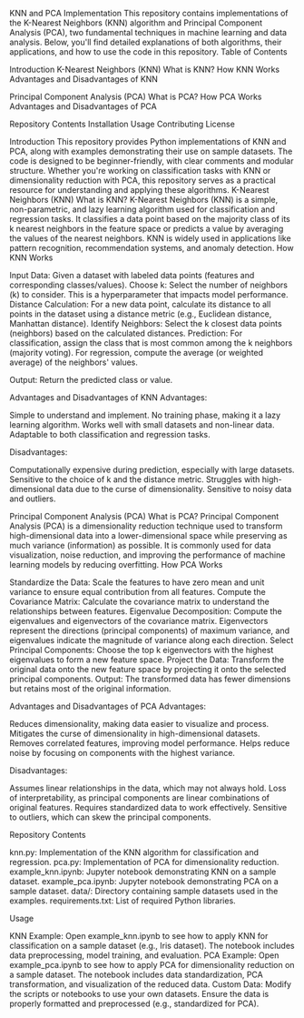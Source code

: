 KNN and PCA Implementation
This repository contains implementations of the K-Nearest Neighbors (KNN) algorithm and Principal Component Analysis (PCA), two fundamental techniques in machine learning and data analysis. Below, you'll find detailed explanations of both algorithms, their applications, and how to use the code in this repository.
Table of Contents

Introduction
K-Nearest Neighbors (KNN)
What is KNN?
How KNN Works
Advantages and Disadvantages of KNN


Principal Component Analysis (PCA)
What is PCA?
How PCA Works
Advantages and Disadvantages of PCA


Repository Contents
Installation
Usage
Contributing
License

Introduction
This repository provides Python implementations of KNN and PCA, along with examples demonstrating their use on sample datasets. The code is designed to be beginner-friendly, with clear comments and modular structure. Whether you're working on classification tasks with KNN or dimensionality reduction with PCA, this repository serves as a practical resource for understanding and applying these algorithms.
K-Nearest Neighbors (KNN)
What is KNN?
K-Nearest Neighbors (KNN) is a simple, non-parametric, and lazy learning algorithm used for classification and regression tasks. It classifies a data point based on the majority class of its k nearest neighbors in the feature space or predicts a value by averaging the values of the nearest neighbors. KNN is widely used in applications like pattern recognition, recommendation systems, and anomaly detection.
How KNN Works

Input Data: Given a dataset with labeled data points (features and corresponding classes/values).
Choose k: Select the number of neighbors (k) to consider. This is a hyperparameter that impacts model performance.
Distance Calculation: For a new data point, calculate its distance to all points in the dataset using a distance metric (e.g., Euclidean distance, Manhattan distance).
Identify Neighbors: Select the k closest data points (neighbors) based on the calculated distances.
Prediction:
For classification, assign the class that is most common among the k neighbors (majority voting).
For regression, compute the average (or weighted average) of the neighbors' values.


Output: Return the predicted class or value.

Advantages and Disadvantages of KNN
Advantages:

Simple to understand and implement.
No training phase, making it a lazy learning algorithm.
Works well with small datasets and non-linear data.
Adaptable to both classification and regression tasks.

Disadvantages:

Computationally expensive during prediction, especially with large datasets.
Sensitive to the choice of k and the distance metric.
Struggles with high-dimensional data due to the curse of dimensionality.
Sensitive to noisy data and outliers.

Principal Component Analysis (PCA)
What is PCA?
Principal Component Analysis (PCA) is a dimensionality reduction technique used to transform high-dimensional data into a lower-dimensional space while preserving as much variance (information) as possible. It is commonly used for data visualization, noise reduction, and improving the performance of machine learning models by reducing overfitting.
How PCA Works

Standardize the Data: Scale the features to have zero mean and unit variance to ensure equal contribution from all features.
Compute the Covariance Matrix: Calculate the covariance matrix to understand the relationships between features.
Eigenvalue Decomposition: Compute the eigenvalues and eigenvectors of the covariance matrix. Eigenvectors represent the directions (principal components) of maximum variance, and eigenvalues indicate the magnitude of variance along each direction.
Select Principal Components: Choose the top k eigenvectors with the highest eigenvalues to form a new feature space.
Project the Data: Transform the original data onto the new feature space by projecting it onto the selected principal components.
Output: The transformed data has fewer dimensions but retains most of the original information.

Advantages and Disadvantages of PCA
Advantages:

Reduces dimensionality, making data easier to visualize and process.
Mitigates the curse of dimensionality in high-dimensional datasets.
Removes correlated features, improving model performance.
Helps reduce noise by focusing on components with the highest variance.

Disadvantages:

Assumes linear relationships in the data, which may not always hold.
Loss of interpretability, as principal components are linear combinations of original features.
Requires standardized data to work effectively.
Sensitive to outliers, which can skew the principal components.

Repository Contents

knn.py: Implementation of the KNN algorithm for classification and regression.
pca.py: Implementation of PCA for dimensionality reduction.
example_knn.ipynb: Jupyter notebook demonstrating KNN on a sample dataset.
example_pca.ipynb: Jupyter notebook demonstrating PCA on a sample dataset.
data/: Directory containing sample datasets used in the examples.
requirements.txt: List of required Python libraries.



Usage

KNN Example: Open example_knn.ipynb to see how to apply KNN for classification on a sample dataset (e.g., Iris dataset). The notebook includes data preprocessing, model training, and evaluation.
PCA Example: Open example_pca.ipynb to see how to apply PCA for dimensionality reduction on a sample dataset. The notebook includes data standardization, PCA transformation, and visualization of the reduced data.
Custom Data: Modify the scripts or notebooks to use your own datasets. Ensure the data is properly formatted and preprocessed (e.g., standardized for PCA).

